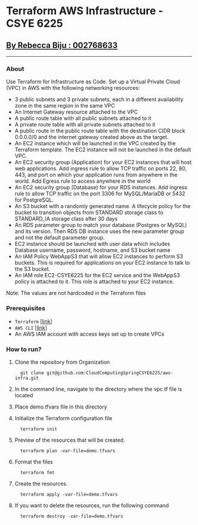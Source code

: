 # Terraform AWS Infrastructure - CSYE 6225

## <ins>By Rebecca Biju : 002768633</ins>
---

### About
Use Terraform for Infrastructure as Code. Set up a Virtual Private Cloud (VPC) in AWS with the following networking resources:

- 3 public subnets and 3 private subnets, each in a different availability zone in the same region in the same VPC
- An Internet Gateway resource attached to the VPC
- A public route table with all public subnets attached to it
- A private route table with all private subnets attached to it
- A public route in the public route table with the destination CIDR block 0.0.0.0/0 and the internet gateway created above as the target.
- An EC2 instance which will be launched in the VPC created by the Terraform template. The EC2 instance will not be launched in the default VPC.
- An EC2 security group (Application) for your EC2 instances that will host web applications. Add ingress rule to allow TCP traffic on ports 22, 80, 443, and port on which your application runs from anywhere in the world. Add Egress rule to access anywhere in the world
- An EC2 security group (Database) for your RDS instances. Add ingress rule to allow TCP traffic on the port 3306 for MySQL/MariaDB or 5432 for PostgreSQL.
- An S3 bucket with a randomly generated name. A lifecycle policy for the bucket to transition objects from STANDARD storage class to STANDARD_IA storage class after 30 days
- An RDS parameter group to match your database (Postgres or MySQL) and its version. Then RDS DB instance uses the new parameter group and not the default parameter group.
- EC2 instance should be launched with user data which includes Database username, password, hostname, and S3 bucket name
- An IAM Policy WebAppS3 that will allow EC2 instances to perform S3 buckets. This is required for applications on your EC2 instance to talk to the S3 bucket.
- An IAM role EC2-CSYE6225 for the EC2 service and the WebAppS3 policy is attached to it. This role is attached to your EC2 instance.

Note: The values are not hardcoded in the Terraform files


### Prerequisites

- `Terraform` [[link](https://developer.hashicorp.com/terraform/downloads?ajs_aid=fabfcbfb-08e9-498d-ac4b-fb1011298861&product_intent=terraform)]
- `AWS CLI` [[link](https://docs.aws.amazon.com/cli/latest/userguide/getting-started-install.html)]
- An AWS IAM account with access keys set up to create VPCs

### How to run?

1. Clone the repository from Organization
    ```shell
      git clone git@github.com:CloudComputingSpringCSYE6225/aws-infra.git
    ```
2. In the command line, navigate to the directory where the vpc.tf file is located

3. Place demo.tfvars file in this directory

4. Initialize the Terraform configuration file
    ```shell
      terraform init
    ```
5. Preview of the resources that will be created.
    ```shell
      terraform plan -var-file=demo.tfvars
    ```
6. Format the files
    ```shell
      terraform fmt
    ```
7. Create the resources.
    ```shell
      terraform apply -var-file=demo.tfvars
    ```
8. If you want to delete the resources, run the following command
    ```shell
      terraform destroy -var-file=demo.tfvars
    ```
